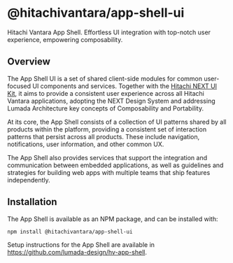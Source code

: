 # @hitachivantara/app-shell-ui

Hitachi Vantara App Shell. Effortless UI integration with top-notch user experience, empowering composability.

## Overview

The App Shell UI is a set of shared client-side modules for common user-focused UI components and services. Together with the [Hitachi NEXT UI Kit](https://www.npmjs.com/package/@hitachivantara/uikit-react-core), it aims to provide a consistent user experience across all Hitachi Vantara applications, adopting the NEXT Design System and addressing Lumada Architecture key concepts of Composability and Portability.

At its core, the App Shell consists of a collection of UI patterns shared by all products within the platform, providing a consistent set of interaction patterns that persist across all products. These include navigation, notifications, user information, and other common UX.

The App Shell also provides services that support the integration and communication between embedded applications, as well as guidelines and strategies for building web apps with multiple teams that ship features independently.

## Installation

The App Shell is available as an NPM package, and can be installed with:

```bash
npm install @hitachivantara/app-shell-ui
```

Setup instructions for the App Shell are available in https://github.com/lumada-design/hv-app-shell.
